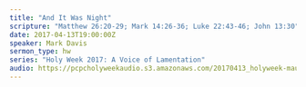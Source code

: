 ```yaml
---
title: "And It Was Night"
scripture: "Matthew 26:20-29; Mark 14:26-36; Luke 22:43-46; John 13:30"
date: 2017-04-13T19:00:00Z
speaker: Mark Davis
sermon_type: hw
series: "Holy Week 2017: A Voice of Lamentation"
audio: https://pcpcholyweekaudio.s3.amazonaws.com/20170413_holyweek-maundyevenin-58f13c872b4bd.mp3 
---
```



